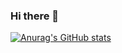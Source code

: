### Hi there 👋

[![Anurag's GitHub stats](https://github-readme-stats.vercel.app/api?username=nanjiangwill)](https://github.com/anuraghazra/github-readme-stats)
<!--
**nanjiangwill/nanjiangwill** is a ✨ _special_ ✨ repository because its `README.md` (this file) appears on your GitHub profile.

Here are some ideas to get you started:

- 🔭 I’m currently working on ...
- 🌱 I’m currently learning ...
- 👯 I’m looking to collaborate on ...
- 🤔 I’m looking for help with ...
- 💬 Ask me about ...
- 📫 How to reach me: ...
- 😄 Pronouns: ...
- ⚡ Fun fact: ...
-->
